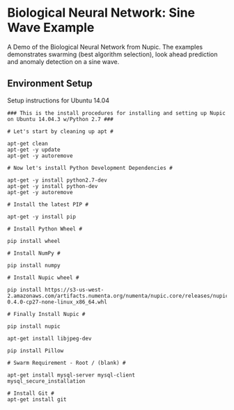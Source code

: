 # Biological Neural Network: Sine Wave Example
A Demo of the Biological Neural Network from Nupic. The examples demonstrates swarming (best algorithm selection), look ahead prediction and anomaly detection on a sine wave. 

<h2>Environment Setup</h2>
Setup instructions for Ubuntu 14.04

```
### This is the install procedures for installing and setting up Nupic on Ubuntu 14.04.3 w/Python 2.7 ###

# Let's start by cleaning up apt #

apt-get clean
apt-get -y update
apt-get -y autoremove

# Now let's install Python Development Dependencies #

apt-get -y install python2.7-dev
apt-get -y install python-dev
apt-get -y autoremove

# Install the latest PIP #

apt-get -y install pip

# Install Python Wheel #

pip install wheel

# Install NumPy #

pip install numpy

# Install Nupic wheel # 	

pip install https://s3-us-west-2.amazonaws.com/artifacts.numenta.org/numenta/nupic.core/releases/nupic.bindings/nupic.bindings-0.4.0-cp27-none-linux_x86_64.whl

# Finally Install Nupic #

pip install nupic

apt-get install libjpeg-dev

pip install Pillow

# Swarm Requirement - Root / (blank) #

apt-get install mysql-server mysql-client
mysql_secure_installation

# Install Git #
apt-get install git

```
